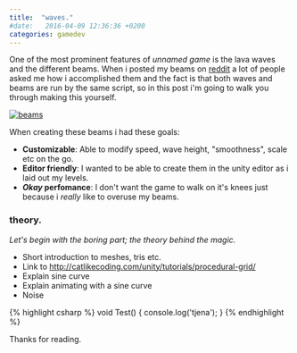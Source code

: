 ```yaml
---
title:  "waves."
#date:   2016-04-09 12:36:36 +0200
categories: gamedev
---
```

One of the most prominent features of *unnamed game* is the lava waves and the different beams. When i posted my beams on [reddit](https://www.reddit.com/r/Unity2D/comments/47eevb/beams_for_my_wip_platformer/) a lot of people asked me how i accomplished them and the fact is that both waves and beams are run by the same script, so in this post i'm going to walk you through making this yourself.<!--more-->

[![beams](https://giant.gfycat.com/FloweryVictoriousBoaconstrictor.gif)](https://gfycat.com/FloweryVictoriousBoaconstrictor)

When creating these beams i had these goals:

- **Customizable**: Able to modify speed, wave height, "smoothness", scale etc on the go.
- **Editor friendly**: I wanted to be able to create them in the unity editor as i laid out my levels.
- **_Okay_ perfomance**: I don't want the game to walk on it's knees just because i *really* like to overuse my beams.

### theory.
*Let's begin with the boring part; the theory behind the magic.*

- Short introduction to meshes, tris etc.
- Link to http://catlikecoding.com/unity/tutorials/procedural-grid/
- Explain sine curve
- Explain animating with a sine curve
- Noise

{% highlight csharp %}
void Test() {
  console.log('tjena');
}
{% endhighlight %}

Thanks for reading.
